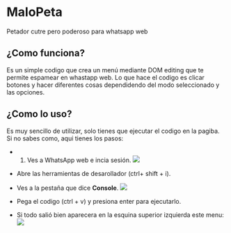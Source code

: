 # MaloPeta
 Petador cutre pero poderoso para whatsapp web

 ## ¿Como funciona?
Es un simple codigo que crea un menú mediante DOM editing que te permite espamear en whastapp web. Lo que hace el codigo es clicar botones y hacer diferentes cosas dependidendo del modo seleccionado y las opciones.

## ¿Como lo uso?
Es muy sencillo de utilizar, solo tienes que ejecutar el codigo en la pagiba.
Si no sabes como, aqui tienes los pasos:
- 1) Ves a WhatsApp web e incia sesión.
![](https://cdn.discordapp.com/attachments/701404637827170376/705083238066028594/unknown.png)  

- Abre las herramientas de desarollador (ctrl+ shift + i).
- Ves a la pestaña que dice **Console**.
![](https://cdn.discordapp.com/attachments/701404637827170376/705094368905920532/unknown.png)  

- Pega el codigo (ctrl + v) y presiona enter para ejecutarlo.
- Si todo salió bien aparecera en la esquina superior izquierda este menu:
![](https://cdn.discordapp.com/attachments/701404637827170376/705095189110194176/unknown.png)
